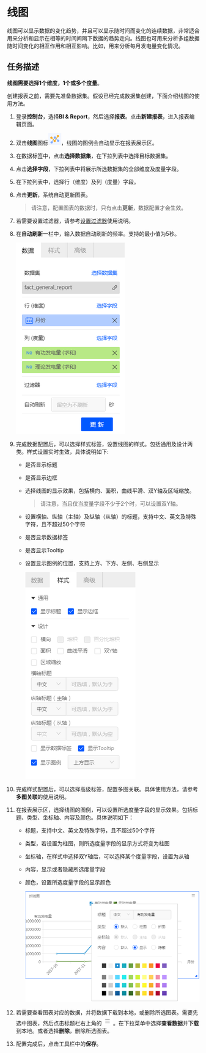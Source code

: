 # 线图

线图可以显示数据的变化趋势，并且可以显示随时间而变化的连续数据，非常适合用来分析和显示在相等的时间间隔下数据的趋势走向。线图也可用来分析多组数据随时间变化的相互作用和相互影响。比如，用来分析每月发电量变化情况。

## 任务描述

**线图需要选择1个维度，1个或多个度量**。

创建报表之前，需要先准备数据集。假设已经完成数据集创建，下面介绍线图的使用方法。

1. 登录**控制台**，选择**BI & Report**，然后选择**报表**。点击**新建报表**，进入报表编辑页面。

2. 双击**线图**图标![line_icon](../media/line_icon.png)，线图的图例会自动显示在报表展示区。

3. 在数据标签中，点击**选择数据集**，在下拉列表中选择目标数据集。

4. 点击**选择字段**，下拉列表中将展示所选数据集的全部维度及度量字段。

5. 在下拉列表中，选择行（维度）及列（度量）字段。

6. 点击**更新**，系统自动更新图表。

   > 请注意，配置图表的数据时，只有点击**更新**，数据配置才会生效。

7. 若需要设置过滤器，请参考[设置过滤器](filter)使用说明。

8. 在**自动刷新**一栏中，输入数据自动刷新的频率。支持的最小值为5秒。

   ![bar_data](../media/bar_data.png)

9. 完成数据配置后，可以选择样式标签，设置线图的样式。包括通用及设计两类。样式设置实时生效，具体说明如下:

   - 是否显示标题

   - 是否显示边框

   - 选择线图的显示效果，包括横向、面积，曲线平滑、双Y轴及区域缩放。

     > 请注意，当且仅当度量字段不少于2个时，可以设置双Y轴。

   - 设置横轴、纵轴（主轴）及纵轴（从轴）的标题，支持中文、英文及特殊字符，且不超过50个字符

   - 是否显示数据标签

   - 是否显示Tooltip

   - 设置显示图例的位置，支持上方、下方、左侧、右侧显示

     ![line_style](../media/line_style.png)

10. 完成样式配置后，可以选择高级标签，配置多图关联。具体使用方法，请参考**多图关联**的使用说明。

11. 在报表展示区，选择线图的图例，可以设置所选度量字段的显示效果。包括标题、类型、坐标轴、内容及颜色。具体说明如下：

    - 标题，支持中文、英文及特殊字符，且不超过50个字符

    - 类型，若设置为柱图，则所选度量字段的显示方式将变为柱图

    - 坐标轴，在样式中选择双Y轴后，可以选择某个度量字段，设置为从轴

    - 内容，显示或者隐藏所选度量字段

    - 颜色，设置所选度量字段的显示颜色

      ![line_legend](../media/line_legend.png)

12. 若需要查看图表对应的数据，并将数据下载到本地，或删除所选图表。需要先选中图表，然后点击标题栏右上角的![chart_spread](../media/chart_spread.png)。在下拉菜单中选择**查看数据**并**下载**到本地。或者选择**删除**，删除所选图表。

13. 配置完成后，点击工具栏中的**保存**。
